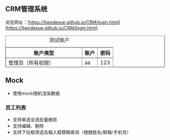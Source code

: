 ## CRM管理系统

浏览网址：[https://llwodexue.github.io/CRM/login.html](https://llwodexue.github.io/CRM/login.html)

<table border="1" width="500px" height="100px">
    <caption>测试账户</caption>
    <tr>
        <th>账户类型</th>
        <th>账户</th>
        <th>密码</th>
    </tr>
    <tr>
        <td>管理员（所有权限）</td>
        <td>aa</td>
        <td>123</td>
    </tr>
    <tr>
        <td>经理（可操作用户、重置密码）</td>
        <td>bb</td>
        <td>123</td>
    </tr>
    <tr>
        <td>职员（无权限）</td>
        <td>cc</td>
        <td>123</td>
    </tr>
</table>



## Mock

- 使用mock随机渲染数据

### 员工列表

- 支持单选全选批量删除
- 支持编辑、删除
- 支持下拉框筛选及输入框模糊查询（根据姓名/邮箱/手机号）